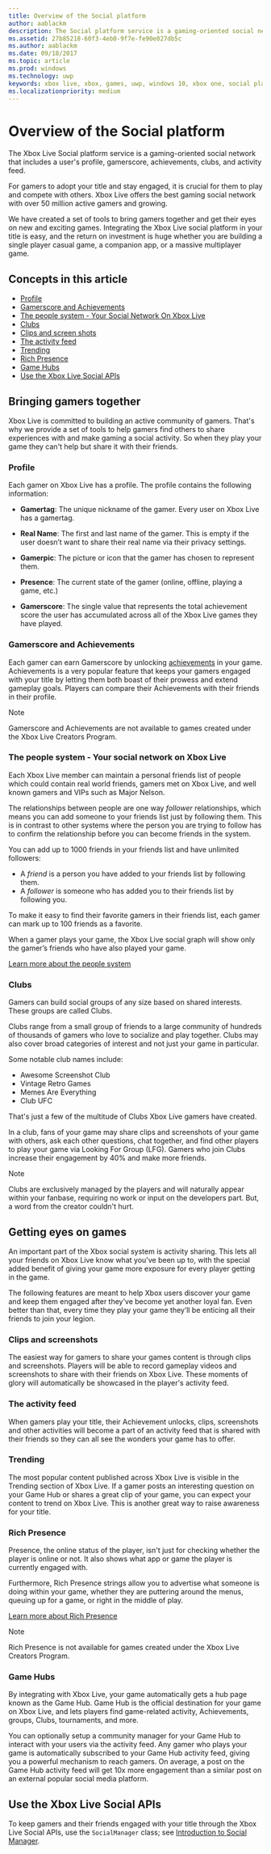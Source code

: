 ```yaml
---
title: Overview of the Social platform
author: aablackm
description: The Social platform service is a gaming-oriented social network that includes a user's profile, gamerscore, achievements, clubs, and activity feed.
ms.assetid: 27b85218-60f3-4eb0-9f7e-fe90e027db5c
ms.author: aablackm
ms.date: 09/18/2017
ms.topic: article
ms.prod: windows
ms.technology: uwp
keywords: xbox live, xbox, games, uwp, windows 10, xbox one, social platform
ms.localizationpriority: medium
---
```


# Overview of the Social platform

The Xbox Live Social platform service is a gaming-oriented social network that includes a user's profile, gamerscore, achievements, clubs, and activity feed.

For gamers to adopt your title and stay engaged, it is crucial for them to play and compete with others.
Xbox Live offers the best gaming social network with over 50 million active gamers and growing.

We have created a set of tools to bring gamers together and get their eyes on new and exciting games.
Integrating the Xbox Live social platform in your title is easy, and the return on investment is huge whether you are building a single player casual game, a companion app, or a massive multiplayer game.


## Concepts in this article
- [Profile](#profile)
- [Gamerscore and Achievements](#gamerscore-and-achievements)
- [The people system - Your Social Network On Xbox Live](#the-people-system---your-social-network-on-xbox-live)
- [Clubs](#clubs)
- [Clips and screen shots](#clips-and-screenshots)
- [The activity feed](#the-activity-feed)
- [Trending](#trending)
- [Rich Presence](#rich-presence)
- [Game Hubs](#game-hubs)
- [Use the Xbox Live Social APIs](#use-the-xbox-live-social-apis)


## Bringing gamers together

Xbox Live is committed to building an active community of gamers.
That's why we provide a set of tools to help gamers find others to share experiences with and make gaming a social activity.
So when they play your game they can't help but share it with their friends.


### Profile

Each gamer on Xbox Live has a profile.
The profile contains the following information:

-   **Gamertag**: The unique nickname of the gamer. Every user on Xbox Live has a gamertag.

-   **Real Name**: The first and last name of the gamer. This is empty if the user doesn’t want to share their real name via their privacy settings.

-   **Gamerpic**: The picture or icon that the gamer has chosen to represent them.

-   **Presence**: The current state of the gamer (online, offline, playing a game, etc.)

-   **Gamerscore**: The single value that represents the total achievement score the user has accumulated across all of the Xbox Live games they have played.


### Gamerscore and Achievements

Each gamer can earn Gamerscore by unlocking [achievements](../achievements-2017/achievements.md) in your game.
Achievements is a very popular feature that keeps your gamers engaged with your title by letting them both boast of their prowess and extend gameplay goals.
Players can compare their Achievements with their friends in their profile.

> [!NOTE]
> Gamerscore and Achievements are not available to games created under the Xbox Live Creators Program.


### The people system - Your social network on Xbox Live

Each Xbox Live member can maintain a personal friends list of people which could contain real world friends, gamers met on Xbox Live, and well known gamers and VIPs such as Major Nelson.

The relationships between people are one way *follower* relationships, which means you can add someone to your friends list just by following them.
This is in contrast to other systems where the person you are trying to follow has to confirm the relationship before you can become friends in the system.

You can add up to 1000 friends in your friends list and have unlimited followers:
-   A *friend* is a person you have added to your friends list by following them.
-   A *follower* is someone who has added you to their friends list by following you.

To make it easy to find their favorite gamers in their friends list, each gamer can mark up to 100 friends as a favorite.

When a gamer plays your game, the Xbox Live social graph will show only the gamer’s friends who have also played your game.

[Learn more about the people system](people-system/xbox-live-people-system.md) 


### Clubs

Gamers can build social groups of any size based on shared interests.
These groups are called Clubs.

Clubs range from a small group of friends to a large community of hundreds of thousands of gamers who love to socialize and play together.
Clubs may also cover broad categories of interest and not just your game in particular.

Some notable club names include:
- Awesome Screenshot Club
- Vintage Retro Games
- Memes Are Everything
- Club UFC

That's just a few of the multitude of Clubs Xbox Live gamers have created.

In a club, fans of your game may share clips and screenshots of your game with others, ask each other questions, chat together, and find other players to play your game via Looking For Group (LFG).
Gamers who join Clubs increase their engagement by 40% and make more friends.

> [!NOTE]
> Clubs are exclusively managed by the players and will naturally appear within your fanbase, requiring no work or input on the developers part. But, a word from the creator couldn't hurt.


## Getting eyes on games

An important part of the Xbox social system is activity sharing.
This lets all your friends on Xbox Live know what you've been up to, with the special added benefit of giving your game more exposure for every player getting in the game.

The following features are meant to help Xbox users discover your game and keep them engaged after they’ve become yet another loyal fan.
Even better than that, every time they play your game they’ll be enticing all their friends to join your legion.


### Clips and screenshots

The easiest way for gamers to share your games content is through clips and screenshots.
Players will be able to record gameplay videos and screenshots to share with their friends on Xbox Live.
These moments of glory will automatically be showcased in the player's activity feed.


### The activity feed

When gamers play your title, their Achievement unlocks, clips, screenshots and other activities will become a part of an activity feed that is shared with their friends so they can all see the wonders your game has to offer.


### Trending

The most popular content published across Xbox Live is visible in the Trending section of Xbox Live.
If a gamer posts an interesting question on your Game Hub or shares a great clip of your game, you can expect your content to trend on Xbox Live.
This is another great way to raise awareness for your title.


### Rich Presence

Presence, the online status of the player, isn't just for checking whether the player is online or not.
It also shows what app or game the player is currently engaged with.

Furthermore, Rich Presence strings allow you to advertise what someone is doing within your game, whether they are puttering around the menus, queuing up for a game, or right in the middle of play.

[Learn more about Rich Presence](rich-presence-strings/rich-presence-strings-overview.md)

> [!NOTE]
> Rich Presence is not available for games created under the Xbox Live Creators Program.


### Game Hubs

By integrating with Xbox Live, your game automatically gets a hub page known as the Game Hub.
Game Hub is the official destination for your game on Xbox Live, and lets players find game-related activity, Achievements, groups, Clubs, tournaments, and more.

You can optionally setup a community manager for your Game Hub to interact with your users via the activity feed.
Any gamer who plays your game is automatically subscribed to your Game Hub activity feed, giving you a powerful mechanism to reach gamers.
On average, a post on the Game Hub activity feed will get 10x more engagement than a similar post on an external popular social media platform.


##  Use the Xbox Live Social APIs

To keep gamers and their friends engaged with your title through the Xbox Live Social APIs, use the `SocialManager` class;
see [Introduction to Social Manager](intro-to-social-manager.md).

